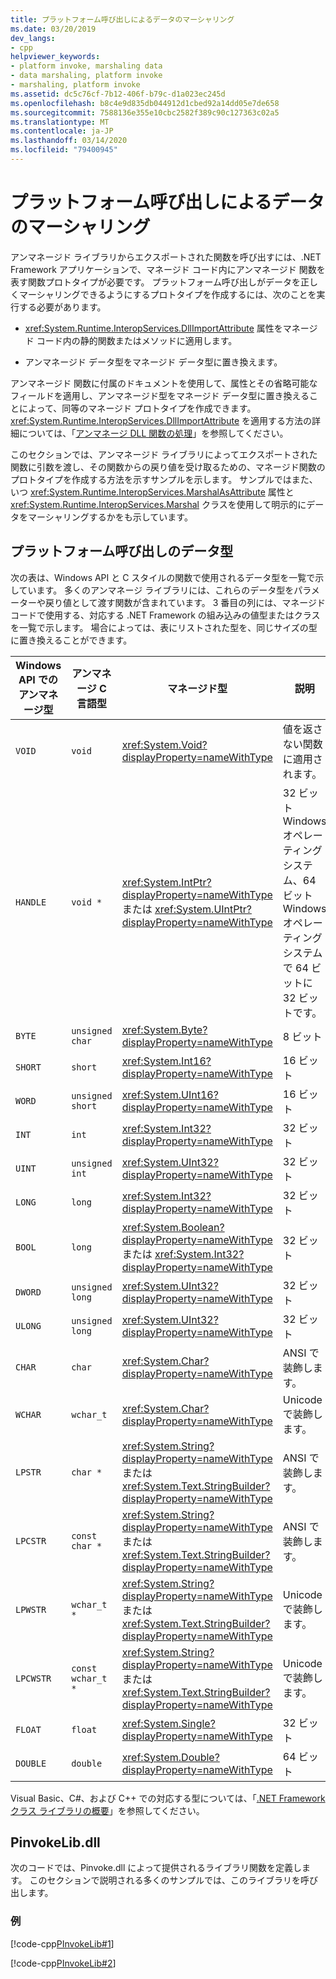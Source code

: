```yaml
---
title: プラットフォーム呼び出しによるデータのマーシャリング
ms.date: 03/20/2019
dev_langs:
- cpp
helpviewer_keywords:
- platform invoke, marshaling data
- data marshaling, platform invoke
- marshaling, platform invoke
ms.assetid: dc5c76cf-7b12-406f-b79c-d1a023ec245d
ms.openlocfilehash: b8c4e9d835db044912d1cbed92a14dd05e7de658
ms.sourcegitcommit: 7588136e355e10cbc2582f389c90c127363c02a5
ms.translationtype: MT
ms.contentlocale: ja-JP
ms.lasthandoff: 03/14/2020
ms.locfileid: "79400945"
---
```

# <a name="marshaling-data-with-platform-invoke"></a>プラットフォーム呼び出しによるデータのマーシャリング

アンマネージド ライブラリからエクスポートされた関数を呼び出すには、.NET Framework アプリケーションで、マネージド コード内にアンマネージド 関数を表す関数プロトタイプが必要です。 プラットフォーム呼び出しがデータを正しくマーシャリングできるようにするプロトタイプを作成するには、次のことを実行する必要があります。

- <xref:System.Runtime.InteropServices.DllImportAttribute> 属性をマネージド コード内の静的関数またはメソッドに適用します。

- アンマネージド データ型をマネージド データ型に置き換えます。

アンマネージド 関数に付属のドキュメントを使用して、属性とその省略可能なフィールドを適用し、アンマネージド型をマネージド データ型に置き換えることによって、同等のマネージド プロトタイプを作成できます。 <xref:System.Runtime.InteropServices.DllImportAttribute> を適用する方法の詳細については、「[アンマネージ DLL 関数の処理](consuming-unmanaged-dll-functions.md)」を参照してください。

このセクションでは、アンマネージド ライブラリによってエクスポートされた関数に引数を渡し、その関数からの戻り値を受け取るための、マネージド関数のプロトタイプを作成する方法を示すサンプルを示します。 サンプルではまた、いつ <xref:System.Runtime.InteropServices.MarshalAsAttribute> 属性と <xref:System.Runtime.InteropServices.Marshal> クラスを使用して明示的にデータをマーシャリングするかをも示しています。

## <a name="platform-invoke-data-types"></a>プラットフォーム呼び出しのデータ型

次の表は、Windows API と C スタイルの関数で使用されるデータ型を一覧で示しています。 多くのアンマネージ ライブラリには、これらのデータ型をパラメーターや戻り値として渡す関数が含まれています。 3 番目の列には、マネージド コードで使用する、対応する .NET Framework の組み込みの値型またはクラスを一覧で示します。 場合によっては、表にリストされた型を、同じサイズの型に置き換えることができます。

|Windows API でのアンマネージ型|アンマネージ C 言語型|マネージド型|説明|
|--------------------------------|-------------------------------|------------------------|-----------------|
|`VOID`|`void`|<xref:System.Void?displayProperty=nameWithType>|値を返さない関数に適用されます。|
|`HANDLE`|`void *`|<xref:System.IntPtr?displayProperty=nameWithType> または <xref:System.UIntPtr?displayProperty=nameWithType>|32 ビット Windows オペレーティング システム、64 ビット Windows オペレーティング システムで 64 ビットに 32 ビットです。|
|`BYTE`|`unsigned char`|<xref:System.Byte?displayProperty=nameWithType>|8 ビット|
|`SHORT`|`short`|<xref:System.Int16?displayProperty=nameWithType>|16 ビット|
|`WORD`|`unsigned short`|<xref:System.UInt16?displayProperty=nameWithType>|16 ビット|
|`INT`|`int`|<xref:System.Int32?displayProperty=nameWithType>|32 ビット|
|`UINT`|`unsigned int`|<xref:System.UInt32?displayProperty=nameWithType>|32 ビット|
|`LONG`|`long`|<xref:System.Int32?displayProperty=nameWithType>|32 ビット|
|`BOOL`|`long`|<xref:System.Boolean?displayProperty=nameWithType> または <xref:System.Int32?displayProperty=nameWithType>|32 ビット|
|`DWORD`|`unsigned long`|<xref:System.UInt32?displayProperty=nameWithType>|32 ビット|
|`ULONG`|`unsigned long`|<xref:System.UInt32?displayProperty=nameWithType>|32 ビット|
|`CHAR`|`char`|<xref:System.Char?displayProperty=nameWithType>|ANSI で装飾します。|
|`WCHAR`|`wchar_t`|<xref:System.Char?displayProperty=nameWithType>|Unicode で装飾します。|
|`LPSTR`|`char *`|<xref:System.String?displayProperty=nameWithType> または <xref:System.Text.StringBuilder?displayProperty=nameWithType>|ANSI で装飾します。|
|`LPCSTR`|`const char *`|<xref:System.String?displayProperty=nameWithType> または <xref:System.Text.StringBuilder?displayProperty=nameWithType>|ANSI で装飾します。|
|`LPWSTR`|`wchar_t *`|<xref:System.String?displayProperty=nameWithType> または <xref:System.Text.StringBuilder?displayProperty=nameWithType>|Unicode で装飾します。|
|`LPCWSTR`|`const wchar_t *`|<xref:System.String?displayProperty=nameWithType> または <xref:System.Text.StringBuilder?displayProperty=nameWithType>|Unicode で装飾します。|
|`FLOAT`|`float`|<xref:System.Single?displayProperty=nameWithType>|32 ビット|
|`DOUBLE`|`double`|<xref:System.Double?displayProperty=nameWithType>|64 ビット|

Visual Basic、C#、および C++ での対応する型については、「[.NET Framework クラス ライブラリの概要](../../standard/class-library-overview.md#system-namespace)」を参照してください。

## <a name="pinvokelibdll"></a>PinvokeLib.dll

次のコードでは、Pinvoke.dll によって提供されるライブラリ関数を定義します。 このセクションで説明される多くのサンプルでは、このライブラリを呼び出します。

### <a name="example"></a>例

[!code-cpp[PInvokeLib#1](../../../samples/snippets/cpp/VS_Snippets_CLR/pinvokelib/cpp/pinvokelib.cpp#1)]

[!code-cpp[PInvokeLib#2](../../../samples/snippets/cpp/VS_Snippets_CLR/pinvokelib/cpp/pinvokelib.h#2)]
